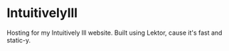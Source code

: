 # IntuitivelyIll
Hosting for my Intuitively Ill website. Built using Lektor, cause it's fast and static-y. 
